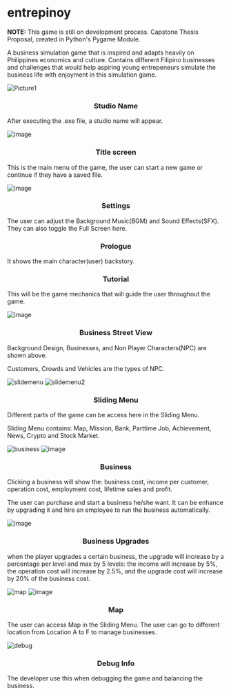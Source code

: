 # entrepinoy
<b>NOTE:</b> This game is still on development process.
Capstone Thesis Proposal, created in Python's Pygame Module.

<p>A business simulation game that is inspired and adapts heavily on Philippines economics and culture. Contains different Filipino businesses and challenges that would help aspiring young entrepeneurs simulate the business life with enjoyment in this simulation game.</p>


![Picture1](https://user-images.githubusercontent.com/120929317/208298323-a7c25f45-d3bb-4137-88cd-22c23073828d.png)
<h3 align="center">Studio Name</h3>
<p>After executing the .exe file, a studio name will appear.</p>



![image](https://user-images.githubusercontent.com/120929317/208298093-927850a1-0cb3-476e-8d4d-c5a0504e1a86.png)
<h3 align="center">Title screen</h3>
This is the main menu of the game, the user can start a new game or continue if they have a saved file.



![image](https://user-images.githubusercontent.com/120929317/208298182-fc9b6852-2f4b-4790-a05c-99955721b0fc.png)
<h3 align="center">Settings</h3>
<p>The user can adjust the Background Music(BGM) and Sound Effects(SFX). They can also toggle the Full Screen here.</p>



<h3 align="center">Prologue</h3>
<p>It shows the main character(user) backstory.</p>



<h3 align="center">Tutorial</h3>
<p> This will be the game mechanics that will guide the user throughout the game. </p>



![image](https://user-images.githubusercontent.com/120929317/208300187-c13e03c6-6eeb-46a5-8e79-540820bd4372.png)
<h3 align="center">Business Street View</h3>
<p>Background Design, Businesses, and Non Player Characters(NPC) are shown above.</p>
<p> Customers, Crowds and Vehicles are the types of NPC. </p>



![slidemenu](https://user-images.githubusercontent.com/120929317/208300787-09f4b92f-0d4a-4d57-8b87-650e9230dd32.png)
![slidemenu2](https://user-images.githubusercontent.com/120929317/208301005-0d29949a-a283-4fe3-befc-c1fcbf4b259c.png)
<h3 align="center">Sliding Menu</h3>
<p>Different parts of the game can be access here in the Sliding Menu.</p>
<p>Sliding Menu contains: Map, Mission, Bank, Parttime Job, Achievement, News, Crypto and Stock Market. </p>



![business](https://user-images.githubusercontent.com/120929317/208301744-0b47248b-b7a4-40c9-9ebc-564c6c2b1fd0.png)
![image](https://user-images.githubusercontent.com/120929317/208301825-2ee7aeb4-5191-461c-bdd1-c79947a7b613.png)
<h3 align="center">Business</h3>
<p>Clicking a business will show the: business cost, income per customer, operation cost, employment cost, lifetime sales and profit.</p>
<p> The user can purchase and start a business he/she want. It can be enhance by upgrading it and hire an employee to run the business automatically.</p>



![image](https://user-images.githubusercontent.com/120929317/208302762-2bbb42bd-9d5a-43ca-8f08-7bff4a2b107d.png)
<h3 align="center">Business Upgrades</h3>
<p>when the player upgrades a certain business, the upgrade will increase by a percentage per level and max by 5 levels: the income will increase by 5%, the operation cost will increase by 2.5%, and the upgrade cost will increase by 20% of the business cost. </p>



![map](https://user-images.githubusercontent.com/120929317/208303322-684a213e-60c0-4625-8a28-dcf753387d9f.png)
![image](https://user-images.githubusercontent.com/120929317/208303363-a5a803e7-514c-4709-88fa-2ac4ed267466.png)
<h3 align="center">Map</h3>
<p> The user can access Map in the Sliding Menu. The user can go to different location from Location A to F to manage businesses. </p>



![debug](https://user-images.githubusercontent.com/120929317/208303647-0630fa82-66ef-4e36-aa6a-1934cef76531.png)
<h3 align="center">Debug Info</h3>
<p>The developer use this when debugging the game and balancing the business.</p>
